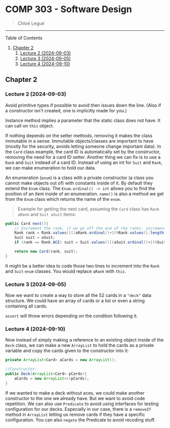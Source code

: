 # COMP 303 - Software Design
> Chloé Legué

---

Table of Contents
1. [Chapter 2](#u1)
    1. [Lecture 2 (2024-09-03)](#l2) 
    1. [Lecture 3 (2024-09-05)](#l3) 
    1. [Lecture 4 (2024-09-10)](#l4) 

## Chapter 2 <a name="u1"></a>
### Lecture 2 (2024-09-03) <a name="l2"></a>
Avoid primitive types if possible to avoid then issues down the line. (Also if a constructor isn't created, one is implicitly made for you.)

Instance method implies a parameter that the static class does not have. It can call on `this` object.

If nothing depends on the setter methods, removing it makes the class immutable in a sense. Immutable objects/classes are important to have (mostly for the security, avoids letting someone change important data). In the `Card` class example, the card ID is automatically set by the constructor, removing the need for a card ID setter. Another thing we can fix is to use a `Rank` and `Suit` instead of a card ID. Instead of using an int for `Suit` and `Rank`, we can make enumeration to hold our data.

An enumeration (`enum`) is a class with a private constructor (a class you cannot make objects out of) with constants inside of it. By default they extend the `Enum` class. The `Enum.ordinal() -> int` allows you to find the position of an item inside of an enumeration. `name()` is also a method we get from the `Enum` class which returns the name of the `enum`.

> Example for getting the next card, assuming the `Card` class has `Rank aRank` and `Suit aSuit` items:
```Java
public Card next(){
    // Increment the rank, if we go off the end of the ranks, increment the suit.
    Rank rank = Rank.values()[(aRank.ordinal()+1)%Rank.values().length];
    Suit suit = aSuit;
    if (rank == Rank.ACE) suit = Suit.values()[(aSuit.ordinal()+1)%Suit.values().length];

    return new Card(rank, suit);
}
```

It might be a better idea to code those two lines to increment into the `Rank` and `Suit` `enum` classes. You would replace `aRank` with `this`.

### Lecture 3 (2024-09-05) <a name="l3"></a>
Now we want to create a way to store all the 52 cards in a `"deck"` data structure. We could have an array of cards or a list or even a string containing all cards.

`assert` will throw errors depending on the condition following it.

### Lecture 4 (2024-09-10) <a name="l4"></a>
Now instead of simply making a reference to an existing object inside of the `Deck` class, we can make a new `ArrayList` to hold the cards as a private variable and copy the cards given to the constructor into it:
```Java
private ArrayList<Card> aCards = new ArrayList();

//Constructor:
public Deck(ArrayList<Card> pCards){
    aCards = new ArrayList<>(pCards);
}
```

If we wanted to make a deck without aces, we could make another constructor to the one we already have. But we want to avoid code repetition.
We can also use `Predicate` to avoid using interfaces for testing configuration for our decks. Especially in our case, there is a `removeIf` method in `ArrayList` letting us remove cards if they have a specific configuration. You can also `negate` the Predicate to avoid recoding stuff.
